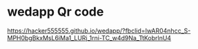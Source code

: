 # wedapp Qr code 

https://hacker555555.github.io/wedapp/?fbclid=IwAR04nhcc_S-MPH0bgBkxMsL6iMa1_LURj_1rni-TC_w4d9Na_TtKobrlnU4
